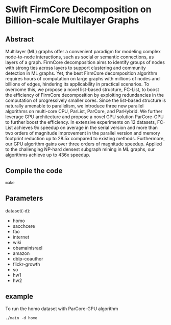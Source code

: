 # Swift FirmCore Decomposition on Billion-scale Multilayer Graphs

## Abstract

Multilayer (ML) graphs offer a convenient paradigm for modeling complex node-to-node interactions, such as social or semantic connections, as layers of a graph. FirmCore decomposition aims to identify groups of nodes with strong ties across layers to support clustering and community detection in ML graphs. Yet, the best FirmCore decomposition algorithm requires hours of computation on large graphs with millions of nodes and billions of edges, hindering its applicability in practical scenarios. To overcome this, we propose a novel list-based structure, FC-List, to boost the efficiency of FirmCore decomposition by exploiting redundancies in the computation of progressively smaller cores. Since the list-based structure is naturally amenable to parallelism, we introduce three new parallel algorithms on multi-core CPU, ParList, ParCore, and ParHybrid. We further leverage GPU architecture and propose a novel GPU solution ParCore-GPU to further boost the efficiency. In extensive experiments on 12 datasets, FC-List achieves 9x speedup on average in the serial version and more than two orders of magnitude improvement in the parallel version and memory footprint reduction up to 28.5x compared to existing methods. Furthermore, our GPU algorithm gains over three orders of magnitude speedup. Applied to the challenging NP-hard densest subgraph mining in ML graphs, our algorithms achieve up to 436x speedup.

## Compile the code

```
make
```

## Parameters

dataset(-d):


- homo
- sacchcere
- fao
- internet
- wiki
- obamainisrael
- amazon
- dblp-coauthor
- flickr-growth
- so
- hw1
- hw2


## example

To run the homo dataset with ParCore-GPU algorithm

```
./main -d homo 
```
